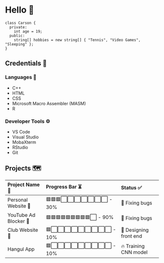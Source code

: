 # Hello 👋
```
class Carson {
  private:
    int age = 19;
  public:
    string[] hobbies = new string[] { "Tennis", "Video Games", "Sleeping" };
}
```

## Credentials 💼
### Languages 🧠
* C++
* HTML
* CSS
* Microsoft Macro Assembler (MASM)
* R
### Developer Tools ⚙️
* VS Code
* Visual Studio
* MobaXterm
* RStudio
* Git

## Projects 🗺️
| Project Name 💬 | Progress Bar ⏳ | Status ✅ |
| :---         | :---         | :---         |
| Personal Website 🧍 | 🟩🟩🟩⬜⬜⬜⬜⬜⬜⬜ - 30% | 🐛 Fixing bugs |
| YouTube Ad Blocker 👾 | 🟩🟩🟩🟩🟩🟩🟩🟩🟩⬜ - 90% | 🐛 Fixing bugs |
| Club Website 🌟 | 🟩⬜⬜⬜⬜⬜⬜⬜⬜⬜ - 10% | 🎨 Designing front end |
| Hangul App | 🟩⬜⬜⬜⬜⬜⬜⬜⬜⬜ - 10% | 🔥 Training CNN model |
